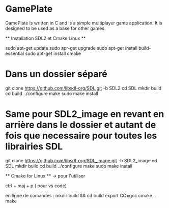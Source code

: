 # GamePlate

GamePlate is written in C and is a simple multiplayer game application. It is designed to be used as a base for other games.


** Installation SDL2 et Cmake Linux **

sudo apt-get update
sudo apr-get upgrade
sudo apt-get install build-essential
sudo apt-get install cmake

# Dans un dossier séparé
git clone https://github.com/libsdl-org/SDL.git -b SDL2
cd SDL
mkdir build
cd build
../configure
make
sudo make install
# Same pour SDL2_image en revant en arrière dans le dossier et autant de fois que necessaire pour toutes les librairies SDL
git clone https://github.com/libsdl-org/SDL_image.git -b SDL2_image
cd SDL
mkdir build
cd build
../configure
make
sudo make install





** Cmake for Linux **
-> pour l'utiliser 

ctrl + maj + p ( pour vs code)


en ligne de comandes :
mkdir build && cd build
export CC=gcc
cmake ..
make

